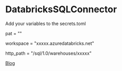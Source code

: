 # DatabricksSQLConnector


Add your variables to the secrets.toml



pat = ""

workspace = "xxxxx.azuredatabricks.net"

http_path = "/sql/1.0/warehouses/xxxxx"


[Blog](https://www.kkaarel.com/blogs/using-databricks-execution-api-streamlit/)
